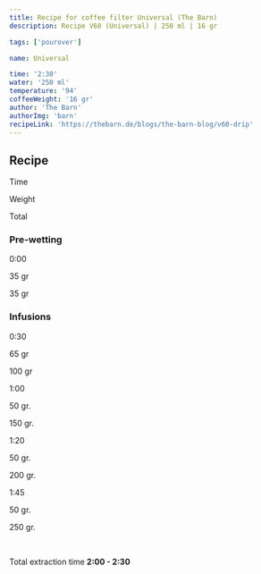 ```yaml
---
title: Recipe for coffee filter Universal (The Barn)
description: Recipe V60 (Universal) | 250 ml | 16 gr

tags: ['pourover']

name: Universal

time: '2:30'
water: '250 ml'
temperature: '94'
coffeeWeight: '16 gr'
author: 'The Barn'
authorImg: 'barn'
recipeLink: 'https://thebarn.de/blogs/the-barn-blog/v60-drip'
---
```


## Recipe


<div class="time-line">

Time

Weight

Total

</div>

### Pre-wetting

<div class="time-line">

0:00

35 gr

35 gr

</div>

### Infusions

<div class="time-line">

0:30

65 gr

100 gr

</div>

<div class="time-line">

1:00

50 gr.

150 gr.

</div>

<div class="time-line">

1:20

50 gr.

200 gr.

</div>

<div class="time-line">

1:45

50 gr.

250 gr.

</div>

<br>

Total extraction time __2:00 - 2:30__

<br>


